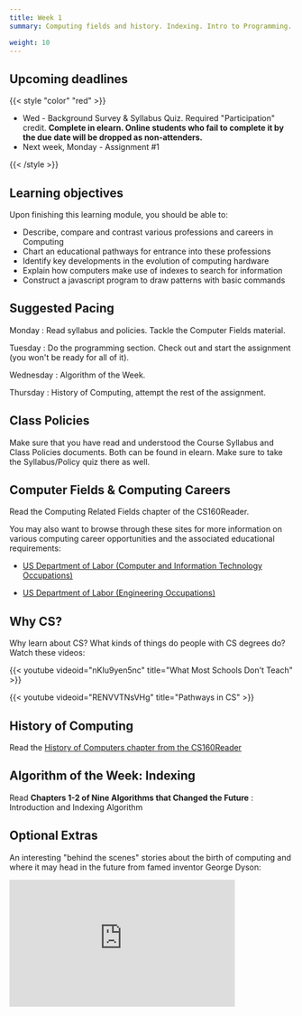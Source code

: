 ```yaml
---
title: Week 1
summary: Computing fields and history. Indexing. Intro to Programming.

weight: 10
---
```


## Upcoming deadlines

{{< style "color" "red" >}}

* Wed - Background Survey & Syllabus Quiz. Required "Participation" credit. **Complete in elearn.
Online students who fail to complete it by the due date will be dropped as non-attenders.**
* Next week, Monday - Assignment #1

{{< /style >}}

## Learning objectives

Upon finishing this learning module, you should be able to:

* Describe, compare and contrast various professions and careers in Computing
* Chart an educational pathways for entrance into these professions
* Identify key developments in the evolution of computing hardware
* Explain how computers make use of indexes to search for information
* Construct a javascript program to draw patterns with basic commands

## Suggested Pacing

Monday
: Read syllabus and policies. Tackle the Computer Fields material.

Tuesday
: Do the programming section. Check out and start the assignment (you won't be ready for all of it).

Wednesday
: Algorithm of the Week.

Thursday
: History of Computing, attempt the rest of the assignment.

## Class Policies

Make sure that you have read and understood the Course Syllabus and Class Policies documents.
Both can be found in elearn. Make sure to take the Syllabus/Policy quiz there as well.

## Computer Fields & Computing Careers

Read the Computing Related Fields chapter of the CS160Reader.

You may also want to browse through these sites for more information on various computing
career opportunities and the associated educational requirements:

* [US Department of Labor (Computer and Information Technology Occupations)](http://www.bls.gov/ooh/computer-and-information-technology/home.htm)

* [US Department of Labor (Engineering Occupations)](http://www.bls.gov/ooh/architecture-and-engineering/home.htm)

## Why CS?

Why learn about CS? What kinds of things do people with CS degrees do? Watch these
videos:

{{< youtube videoid="nKIu9yen5nc" title="What Most Schools Don't Teach" >}}

{{< youtube videoid="RENVVTNsVHg" title="Pathways in CS" >}}

## History of Computing

Read the [History of Computers chapter from the CS160Reader](http://computerscience.chemeketa.edu/cs160Reader/HistoryOfComputers/index.html)

## Algorithm of the Week: Indexing

Read **Chapters 1-2 of Nine Algorithms that Changed the Future** : Introduction and Indexing Algorithm

## Optional Extras

An interesting "behind the scenes" stories about the birth of computing and where it may head in the
future from famed inventor George Dyson:
<iframe src="http://embed.ted.com/talks/george_dyson_at_the_birth_of_the_computer.html" width="400" height="225" frameborder="0" webkitallowfullscreen="" mozallowfullscreen="" allowfullscreen=""></iframe>
